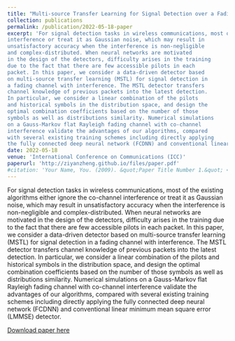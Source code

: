 ```yaml
---
title: "Multi-source Transfer Learning for Signal Detection over a Fading Channel with Co-channel Interference"
collection: publications
permalink: /publication/2022-05-18-paper
excerpt: 'For signal detection tasks in wireless communications, most of the existing algorithms either ignore the co-channel
interference or treat it as Gaussian noise, which may result in
unsatisfactory accuracy when the interference is non-negligible
and complex-distributed. When neural networks are motivated
in the design of the detectors, difficulty arises in the training
due to the fact that there are few accessible pilots in each
packet. In this paper, we consider a data-driven detector based
on multi-source transfer learning (MSTL) for signal detection in
a fading channel with interference. The MSTL detector transfers
channel knowledge of previous packets into the latest detection.
In particular, we consider a linear combination of the pilots
and historical symbols in the distribution space, and design the
optimal combination coefficients based on the number of those
symbols as well as distributions similarity. Numerical simulations
on a Gauss-Markov flat Rayleigh fading channel with co-channel
interference validate the advantages of our algorithms, compared
with several existing training schemes including directly applying
the fully connected deep neural network (FCDNN) and conventional linear minimum mean square error (LMMSE) detector.'
date: 2022-05-18
venue: 'International Conference on Communications (ICC)'
paperurl: 'http://ziyanzheng.github.io/files/paper.pdf'
#citation: 'Your Name, You. (2009). &quot;Paper Title Number 1.&quot; <i>Journal 1</i>. 1(1).'
---
```

For signal detection tasks in wireless communications, most of the existing algorithms either ignore the co-channel
interference or treat it as Gaussian noise, which may result in
unsatisfactory accuracy when the interference is non-negligible
and complex-distributed. When neural networks are motivated
in the design of the detectors, difficulty arises in the training
due to the fact that there are few accessible pilots in each
packet. In this paper, we consider a data-driven detector based
on multi-source transfer learning (MSTL) for signal detection in
a fading channel with interference. The MSTL detector transfers
channel knowledge of previous packets into the latest detection.
In particular, we consider a linear combination of the pilots
and historical symbols in the distribution space, and design the
optimal combination coefficients based on the number of those
symbols as well as distributions similarity. Numerical simulations
on a Gauss-Markov flat Rayleigh fading channel with co-channel
interference validate the advantages of our algorithms, compared
with several existing training schemes including directly applying
the fully connected deep neural network (FCDNN) and conventional linear minimum mean square error (LMMSE) detector.

[Download paper here](http://academicpages.github.io/files/paper.pdf)

